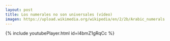 ```yaml
---
layout: post
title: Los numerales no son universales (vídeo)
imagen: https://upload.wikimedia.org/wikipedia/en/2/2b/Arabic_numerals.png
---
```


{% include youtubePlayer.html id=l4bmZ1gRqCc %}

